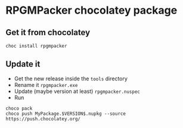 ﻿# RPGMPacker chocolatey package

## Get it from chocolatey

```
choc install rpgmpacker
```

## Update it

* Get the new release inside the `tools` directory
* Rename it `rpgmpacker.exe`
* Update (maybe version at least) `rpgmpacker.nuspec`
* Run

```
choco pack
choco push MyPackage.$VERSION$.nupkg --source https://push.chocolatey.org/
```